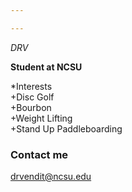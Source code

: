 ```yaml
---

---
```

*DRV* 

**Student at NCSU**

*Interests  
    +Disc Golf  
    +Bourbon  
    +Weight Lifting  
    +Stand Up Paddleboarding  



### Contact me

[drvendit@ncsu.edu](mailto:drvendit@ncsu.edu)
